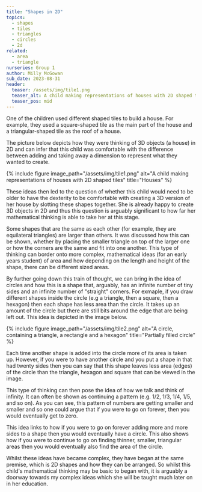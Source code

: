 ```yaml
---
title: "Shapes in 2D"
topics:
  - shapes
  - tiles
  - triangles
  - circles
  - 2d
related: 
  - area
  - triangle
nurseries: Group 1
author: Milly McGowan
sub_date: 2023-08-31
header:
  teaser: /assets/img/tile1.png
  teaser_alt: A child making representations of houses with 2D shaped tiles
  teaser_pos: mid
---
```


One of the children used different shaped tiles to build a house. For example, they used a square-shaped tile as the main part of the house and a triangular-shaped tile as the roof of a house.

The picture below depicts how they were thinking of 3D objects (a house) in 2D and can infer that this child was comfortable with the difference between adding and taking away a dimension to represent what they wanted to create.

{% include figure image_path="/assets/img/tile1.png" alt="A child making representations of houses with 2D shaped tiles" title="Houses" %}

These ideas then led to the question of whether this child would need to be older to have the dexterity to be comfortable with creating a 3D version of her house by slotting these shapes together. She is already happy to create 3D objects in 2D and thus this question is arguably significant to how far her mathematical thinking is able to take her at this stage.

Some shapes that are the same as each other (for example, they are equilateral triangles) are larger than others. It was discussed how this can be shown, whether by placing the smaller triangle on top of the larger one or how the corners are the same and fit into one another. This type of thinking can border onto more complex, mathematical ideas (for an early years student) of area and how depending on the length and height of the shape, there can be different sized areas.

By further going down this train of thought, we can bring in the idea of circles and how this is a shape that, arguably, has an infinite number of tiny sides and an infinite number of "straight" corners. For exmaple, if you draw different shapes inside the circle (e.g a triangle, then a square, then a hexagon) then each shape has less area than the circle. It takes up an amount of the circle but there are still bits around the edge that are being left out. This idea is depicted in the image below.

{% include figure image_path="/assets/img/tile2.png" alt="A circle, containing a triangle, a rectangle and a hexagon" title="Partially filled circle" %}

Each time another shape is added into the circle more of its area is taken up. However, if you were to have another circle and you put a shape in that had twenty sides then you can say that this shape leaves less area (edges) of the circle than the triangle, hexagon and square that can be viewed in the image.

This type of thinking can then pose the idea of how we talk and think of infinity. It can often be shown as continuing a pattern (e.g. 1/2, 1/3, 1/4, 1/5, and so on). As you can see, this pattern of numbers are getting smaller and smaller and so one could argue that if you were to go on forever, then you would eventually get to zero.

This idea links to how if you were to go on forever adding more and more sides to a shape then you would eventually have a circle. This also shows how if you were to continue to go on finding thinner, smaller, triangular areas then you would eventually also find the area of the circle.

Whilst these ideas have became complex, they have began at the same premise, which is 2D shapes and how they can be arranged. So whilst this child's mathematical thinking may be basic to began with, it is arguably a doorway towards my complex ideas which she will be taught much later on in her education.

